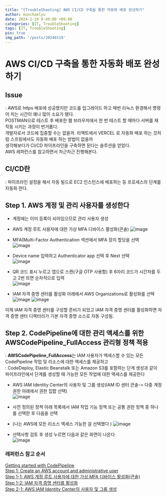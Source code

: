 ```yaml
---
title: "[TroubleShooting] AWS CI/CD 구축을 통한 자동화 배포 완성하기"
author: eunchaelyu
date: 2024-1-19 9:49:00 +09:00
categories: [IT, TroubleShooting]
tags: [IT, TroubleShooting]
pin: true
img_path: '/posts/20240119'
---
```



#  AWS CI/CD 구축을 통한 자동화 배포 완성하기    

## **Issue**     
  : AWS로 https 배포에 성공했지만 코드를 업그레이드 하고 매번 리눅스 환경해서 명령어 치는 시간이 꽤나 많이 소요가 됐다.     
    POSTMAN으로 테스트 후 배포한 웹 브라우저에서 한 번 테스트 할 때마다 서버를 재작동 시키는 과정이 번거롭다.     
    개발자로서 코드에 집중할 수는 없을까. 리액트에서 VERCEL 로 자동화 배포 하는 것처럼 스프링에서도 자동화 배포 하는 방법이 없을까     
    생각해보다가 CI/CD 파이프라인을 구축하면 된다는 솔루션을 얻었다.      
    AWS 레퍼런스를 참고하면서 차근차근 진행해본다.    
    
## CI/CD란        
  : 파이프라인 설정을 해서 자동 빌드로 EC2 인스턴스에 배포하는 등 프로세스의 단계를 자동화 한다.    

## Step 1. AWS 계정 및 관리 사용자를 생성한다    
  - 계정에는 이미 등록이 되어있으므로 관리 사용자 생성
    
  - AWS 계정 루트 사용자에 대한 가상 MFA 디바이스 활성화(콘솔)
![image](https://github.com/eunchaelyu/eunchaelyu.github.io/assets/119996957/6d4e0bc0-d807-45c0-8f40-0f0ab9525b40)        

  - MFA(Multi-Factor Authentication 섹션에서 MFA 장치 할당을 선택      
![image](https://github.com/eunchaelyu/eunchaelyu.github.io/assets/119996957/3d819e24-6fd9-46a0-b32b-1a6da30c0d33)    

  - Device name 입력하고 Authenticator app 선택 후 Next 선택    
![image](https://github.com/eunchaelyu/eunchaelyu.github.io/assets/119996957/0116b1ed-f635-4e2f-873c-16f1770f85ab)    

  - QR 코드 표시 누르고 앱으로 스캔(구글 OTP 사용함) 후 6자리 코드가 시간차를 두고 2번 뜨면 순차적으로 입력     
![image](https://github.com/eunchaelyu/eunchaelyu.github.io/assets/119996957/2c0b1895-12d3-43a9-be78-109089bb50bc)    

  - IAM 자격 증명 센터를 활성화 아래에서 AWS Organizations로 활성화를 선택
![image](https://github.com/eunchaelyu/eunchaelyu.github.io/assets/119996957/2ad87df4-b23e-4b39-9849-9ab42be0dd8c)
![image](https://github.com/eunchaelyu/eunchaelyu.github.io/assets/119996957/fac68690-a4a7-4f94-8dda-e99ea24fefb9)    

이제 IAM 자격 증명 센터를 구성할 준비가 되었고 IAM 자격 증명 센터를 활성화하면 자격 증명 센터 디렉터리가 기본 자격 증명 소스로 자동 구성됨.

## Step 2. CodePipeline에 대한 관리 액세스를 위한 AWSCodePipeline_FullAccess 관리형 정책 적용
  : **AWSCodePipeline_FullAccess**는 IAM 사용자가 액세스할 수 있는 모든 CodePipeline 작업 및 리소스에 대한 액세스를 제공하고     
  : CodeDeploy, Elastic Beanstalk 또는 Amazon S3를 포함하는 단계 생성과 같이 파이프라인에서 단계를 생성할 때 가능한 모든 작업에 대한 액세스를 제공한다    

  - AWS IAM Identity Center의 사용자 및 그룹 생성(IAM ID 센터 콘솔-> 다중 계정 권한 아래에서 권한 집합 선택)    
![image](https://github.com/eunchaelyu/eunchaelyu.github.io/assets/119996957/3e7382ae-abfe-4951-8f9b-39e1743208d3)

  - 사전 정의된 정책 아래 목록에서 IAM 작업 기능 정책 또는 공통 권한 정책 중 하나를 선택한 후 다음을 선택
  - (나는 AWS에 모든 리소스 엑세스 가능한 걸 선택했다 )
![image](https://github.com/eunchaelyu/eunchaelyu.github.io/assets/119996957/57f634d8-0a23-43f8-8d54-cc2ee7fed2ec)
    
  - 선택사항 검토 후 생성 누르면 다음과 같은 화면이 나온다    
![image](https://github.com/eunchaelyu/eunchaelyu.github.io/assets/119996957/ff4de2bc-f150-4f96-83e5-f8c2a7360c1f)



    
  




### 레퍼런스 참고 순서    
[Getting started with CodePipeline](https://docs.aws.amazon.com/codepipeline/latest/userguide/getting-started-codepipeline.html)    
[Step 1: Create an AWS account and administrative user](https://docs.aws.amazon.com/codepipeline/latest/userguide/getting-started-codepipeline.html#create-iam-user)        
[Step 1-1: AWS 계정 루트 사용자에 대한 가상 MFA 디바이스 활성화(콘솔)](https://docs.aws.amazon.com/IAM/latest/UserGuide/enable-virt-mfa-for-root.html)        
[Step 1-2: IAM 자격 증명 센터를 활성화](https://docs.aws.amazon.com/singlesignon/latest/userguide/get-set-up-for-idc.html)            
[Step 2-1: AWS IAM Identity Center의 사용자 및 그룹 생성](https://docs.aws.amazon.com/singlesignon/latest/userguide/howtocreatepermissionset.html)        


